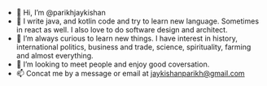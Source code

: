 - 👋 Hi, I’m @parikhjaykishan
- 👀 I write java, and kotlin code and try to learn new language. Sometimes in react as well. I also love to do software design and architect.
- 🌱 I’m always curious to learn new things. I have interest in history, international politics, business and trade, science, spirituality, farming and almost everything.
- 💞️ I’m looking to meet people and enjoy good coversation.
- 📫 Concat me by a message or email at <jaykishanparikh@gmail.com>

<!---
parikhjaykishan/parikhjaykishan is a ✨ special ✨ repository because its `README.md` (this file) appears on your GitHub profile.
You can click the Preview link to take a look at your changes.
--->
